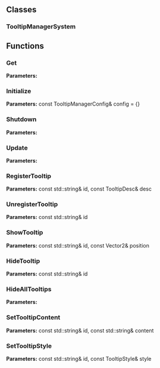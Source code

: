 
## Classes

### TooltipManagerSystem




## Functions

### Get



**Parameters:** 

### Initialize



**Parameters:** const TooltipManagerConfig& config = {}

### Shutdown



**Parameters:** 

### Update



**Parameters:** 

### RegisterTooltip



**Parameters:** const std::string& id, const TooltipDesc& desc

### UnregisterTooltip



**Parameters:** const std::string& id

### ShowTooltip



**Parameters:** const std::string& id, const Vector2& position

### HideTooltip



**Parameters:** const std::string& id

### HideAllTooltips



**Parameters:** 

### SetTooltipContent



**Parameters:** const std::string& id, const std::string& content

### SetTooltipStyle



**Parameters:** const std::string& id, const TooltipStyle& style
